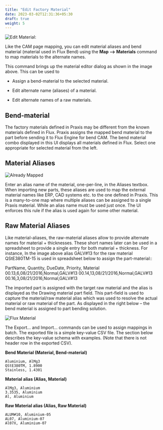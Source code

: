 ```yaml
---
title: "Edit Factory Material"
date: 2023-03-02T12:31:36+05:30
draft: true
weight: 5
---
```


![Edit Material:](/images/EditMaterial.png)

Like the CAM page mapping, you can edit material aliases and bend material (material used in Flux Bend) using the **Map --> Materials** command to map materials to the alternate names.

This command brings up the material editor dialog as shown in the image above. This can be used to 

* Assign a bend-material to the selected material.

* Edit alternate name (aliases) of a material.

* Edit alternate names of a raw materials.

Bend-material
--------------------
The factory materials defined in Praxis may be different from the known materials defined in Flux. Praxis  assigns the mapped bend material to the part before sending it to  Flux Engine for bend CAM. The bend material combo displayed in this UI displays all materials defined in Flux. Select one appropriate for selected material from the left.

Material Aliases
---------------------

![Already Mapped](/images/AlreadyMapped.png)

Enter an alias name of the material, one-per-line, in the Aliases textbox. When importing new parts, these aliases are used to map the external material names like 
ERP, CAD systems etc. to the one defined in Praxis. This is a many-to-one map where multiple aliases can be assigned to a single Praxis material. While an alias name must be used just once. The UI enforces this rule if the alias is used again for some other material.

Raw Material Aliases
----------------------------
Like material-aliases, the raw-material aliases allow to provide alternate names for material + thicknesses. These short names later can be used in a spreadsheet to provide a single entry for both material + thickness. For instance, In the image above alias GALV#13 for the raw material QStE380TM-15 is used in spreadsheet below to assign the part-material::

PartName, Quantity, DueDate, Priority, Material
00.13,6,08/21/2016,Normal,GALV#13
00.14,13,08/21/2016,Normal,GALV#13 
00.16,3,08/21/2016,Normal,GALV#13

The imported part is assigned with the target raw material and the alias is displayed as the Drawing material part field. This part-field is used to capture the material/raw material alias which was used to resolve the actual material or raw material of the part. As displayed in the right below – the bend material is assigned to part bending solution.

![Flux Material](/images/FluxMaterial.png)

The Export… and Import… commands can be used to assign mappings in batch. The exported file is a simple key-value CSV file. The section below describes the key-value schema with examples. (Note that there is not header row in the exported CSV).

**Bend Material (Material, Bend-material)**

    Aluminium, AlMg3
    QStE380TM, 1.8900
    Stainless, 1.4301

**Material alias (Alias, Material)**

    AlMg3, Aluminium
    3.3535, Aluminium
    Al, Aluminium

**Raw Material alias (Alias, Raw Material)**

    ALUM#10, Aluminium-05
    AL07, Aluminium-07
    Al07X, Aluminium-07
